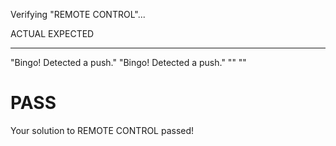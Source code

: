 Verifying "REMOTE CONTROL"...

ACTUAL                             EXPECTED
------                             --------
"Bingo! Detected a push."          "Bingo! Detected a push."
""                                 ""
# PASS

Your solution to REMOTE CONTROL passed!
